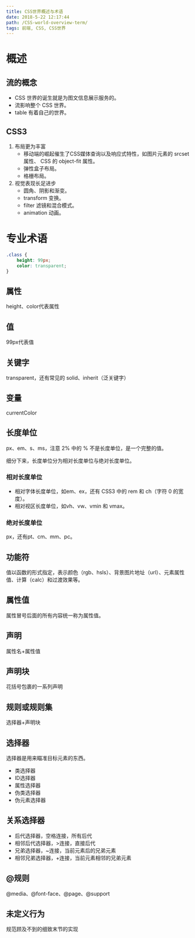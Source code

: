 ```yaml
---
title: CSS世界概述与术语
date: 2018-5-22 12:17:44
path: /CSS-world-overview-term/
tags: 前端, CSS, CSS世界
---
```

# 概述

## 流的概念
 
- CSS 世界的诞生就是为图文信息展示服务的。
- 流影响整个 CSS 世界。
- table 有着自己的世界。

## CSS3

1. 布局更为丰富
    - 移动端的崛起催生了CSS媒体查询以及响应式特性，如图片元素的 srcset 属性、 CSS 的 object-fit 属性。
    - 弹性盒子布局。
    - 格栅布局。
2. 视觉表现长足进步
    - 圆角、阴影和渐变。
    - transform 变换。
    - filter 滤镜和混合模式。
    - animation 动画。

# 专业术语

```css
.class {
    height: 99px;
    color: transparent;
}
```

## 属性

height、color代表属性

## 值

99px代表值

## 关键字

transparent，还有常见的 solid、inherit（泛关键字）

## 变量

currentColor

## 长度单位

px、em、s、ms，注意 2% 中的 % 不是长度单位，是一个完整的值。

细分下来，长度单位分为相对长度单位与绝对长度单位。

### 相对长度单位

- 相对字体长度单位，如em、ex，还有 CSS3 中的 rem 和 ch（字符 0 的宽度）。
- 相对视区长度单位，如vh、vw、vmin 和 vmax。

### 绝对长度单位

px，还有pt、cm、mm、pc。

## 功能符

值以函数的形式指定，表示颜色（rgb、hsls）、背景图片地址（url）、元素属性值、计算（calc）和过渡效果等。

## 属性值

属性冒号后面的所有内容统一称为属性值。

## 声明

属性名+属性值

## 声明块

花括号包裹的一系列声明

## 规则或规则集

选择器+声明块

## 选择器

选择器是用来瞄准目标元素的东西。

- 类选择器
- ID选择器
- 属性选择器
- 伪类选择器
- 伪元素选择器

## 关系选择器

- 后代选择器，空格连接，所有后代
- 相邻后代选择器，>连接，直接后代
- 兄弟选择器，~连接，当前元素后的兄弟元素
- 相邻兄弟选择器，+连接，当前元素相邻的兄弟元素

## @规则

@media、@font-face、@page、@support

## 未定义行为

规范顾及不到的细致末节的实现